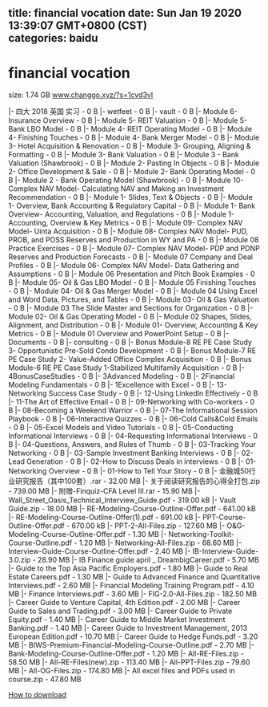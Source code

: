 
title: financial vocation
date: Sun Jan 19 2020 13:39:07 GMT+0800 (CST)    
categories: baidu
---

# financial vocation
size: 1.74 GB
 www.changgo.xyz/?s=1cvd3vI
 
|- 四大 2018 英国 实习 - 0 B
|- wetfeet - 0 B
|- vault - 0 B
|- Module 6- Insurance Overview - 0 B
|- Module 5- REIT Valuation - 0 B
|- Module 5- Bank LBO Model - 0 B
|- Module 4- REIT Operating Model - 0 B
|- Module 4- Finishing Touches - 0 B
|- Module 4- Bank Merger Model - 0 B
|- Module 3- Hotel Acquisition & Renovation - 0 B
|- Module 3- Grouping, Aligning & Formatting - 0 B
|- Module 3- Bank Valuation - 0 B
|- Module 3 - Bank Valuation (Shawbrook) - 0 B
|- Module 2- Pasting In Objects - 0 B
|- Module 2- Office Development & Sale - 0 B
|- Module 2- Bank Operating Model - 0 B
|- Module 2 - Bank Operating Model (Shawbrook) - 0 B
|- Module 10- Complex NAV Model- Calculating NAV and Making an Investment Recommendation - 0 B
|- Module 1- Slides, Text & Objects - 0 B
|- Module 1- Overview, Bank Accounting & Regulatory Capital - 0 B
|- Module 1- Bank Overview- Accounting, Valuation, and Regulations - 0 B
|- Module 1- Accounting, Overview & Key Metrics - 0 B
|- Module 09- Complex NAV Model- Uinta Acquisition - 0 B
|- Module 08- Complex NAV Model- PUD, PROB, and POSS Reserves and Production in WY and PA - 0 B
|- Module 08 Practice Exercises - 0 B
|- Module 07- Complex NAV Model- PDP and PDNP Reserves and Production Forecasts - 0 B
|- Module 07 Company and Deal Profiles - 0 B
|- Module 06- Complex NAV Model- Data Gathering and Assumptions - 0 B
|- Module 06 Presentation and Pitch Book Examples - 0 B
|- Module 05- Oil & Gas LBO Model - 0 B
|- Module 05 Finishing Touches - 0 B
|- Module 04- Oil & Gas Merger Model - 0 B
|- Module 04 Using Excel and Word Data, Pictures, and Tables - 0 B
|- Module 03- Oil & Gas Valuation - 0 B
|- Module 03 The Slide Master and Sections for Organization - 0 B
|- Module 02- Oil & Gas Operating Model - 0 B
|- Module 02 Shapes, Slides, Alignment, and Distribution - 0 B
|- Module 01- Overview, Accounting & Key Metrics - 0 B
|- Module 01 Overview and PowerPoint Setup - 0 B
|- Documents - 0 B
|- consulting - 0 B
|- Bonus Module-8 RE PE Case Study 3- Opportunistic Pre-Sold Condo Development - 0 B
|- Bonus Module-7 RE PE Case Study 2- Value-Added Office Complex Acquisition - 0 B
|- Bonus Module-6 RE PE Case Study 1-Stabilized Multifamily Acquisition - 0 B
|- 4BonusCaseStudies - 0 B
|- 3Advanced Modeling - 0 B
|- 2Financial Modeling Fundamentals - 0 B
|- 1Excellence with Excel - 0 B
|- 13-Networking Success Case Study - 0 B
|- 12-Using Linkedln Effectively - 0 B
|- 11-The Art of Effective Email - 0 B
|- 09-Networking with Co-workers - 0 B
|- 08-Becoming a Weekend Warrior - 0 B
|- 07-The Informational Session Playbook - 0 B
|- 06-Interactive Quizzes - 0 B
|- 06-Cold Calls&Cold Emails - 0 B
|- 05-Excel Models and Video Tutorials - 0 B
|- 05-Conducting Informational Interviews - 0 B
|- 04-Requesting Informational Interviews - 0 B
|- 04-Questions, Answers, and Rules of Thumb - 0 B
|- 03-Tracking Your Networking - 0 B
|- 03-Sample Investment Banking Interviews - 0 B
|- 02-Lead Generation - 0 B
|- 02-How to Discuss Deals in interviews - 0 B
|- 01-Networking Overview - 0 B
|- 01-How to Tell Your Story - 0 B
|- 金融城50行业研究报告（其中100套）.rar - 32.00 MB
|- 关于阅读研究报告的心得全打包.zip - 739.00 MB
|- 附赠-Finquiz-CFA Level III.rar - 15.90 MB
|- Wall_Street_Oasis_Technical_Interview_Guide.pdf - 319.00 kB
|- Vault Guide.zip - 18.00 MB
|- RE-Modeling-Course-Outline-Offer.pdf - 641.00 kB
|- RE-Modeling-Course-Outline-Offer(1).pdf - 691.00 kB
|- PPT-Course-Outline-Offer.pdf - 670.00 kB
|- PPT-2-All-Files.zip - 127.60 MB
|- O&G-Modeling-Course-Outline-Offer.pdf - 1.30 MB
|- Networking-Toolkit-Course-Outline.pdf - 1.20 MB
|- Networking-All-Files.zip - 68.60 MB
|- Interview-Guide-Course-Outline-Offer.pdf - 2.40 MB
|- IB-Interview-Guide-3.0.zip - 28.90 MB
|- IB Finance guide april _ DreambigCareer.pdf - 5.70 MB
|- Guide to the Top Asia Pacific Employers.pdf - 1.80 MB
|- Guide to Real Estate Careers.pdf - 1.30 MB
|- Guide to Advanced Finance and Quantitative Interviews.pdf - 2.60 MB
|- Financial Modeling Training Program.pdf - 4.10 MB
|- Finance Interviews.pdf - 3.60 MB
|- FIG-2.0-All-Files.zip - 182.50 MB
|- Career Guide to Venture Capital, 4th Edition.pdf - 2.00 MB
|- Career Guide to Sales and Trading.pdf - 3.00 MB
|- Career Guide to Private Equity.pdf - 1.40 MB
|- Career Guide to Middle Market Investment Banking.pdf - 1.40 MB
|- Career Guide to Investment Management, 2013 European Edition.pdf - 10.70 MB
|- Career Guide to Hedge Funds.pdf - 3.20 MB
|- BIWS-Premium-Financial-Modeling-Course-Outline.pdf - 2.70 MB
|- Bank-Modeling-Course-Outline-Offer.pdf - 1.20 MB
|- All-RE-Files.zip - 58.50 MB
|- All-RE-Files(new).zip - 113.40 MB
|- All-PPT-Files.zip - 79.60 MB
|- All-OG-Files.zip - 174.80 MB
|- All excel files and PDFs used in course.zip - 47.80 MB

[How to download](https://bpcam.bemobtrk.com/go/2ceec3aa-1ca2-46d6-b9ff-aaa5c184517c?jno=1267)